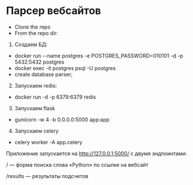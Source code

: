 # Парсер вебсайтов
* Clone the repo
* From the repo dir:

1. Создаем БД:
* docker run --name postgres -e POSTGRES_PASSWORD=010101 -d -p 5432:5432 postgres
* docker exec -it postgres psql -U postgres
* create database parser;
2. Запускаем redis:
* docker run -d -p 6379:6379 redis
3. Запускаем flask
* gunicorn -w 4 -b 0.0.0.0:5000 app:app
4. Запускаем celery
* celery worker -A app.celery

Приложение запускается на  http://127.0.0.1:5000/ с двумя эндпоинтами:

/ — форма поиска слова «Python» по ссылке на вебсайт

/results — результаты подсчетов

